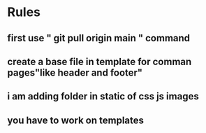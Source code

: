 # Rules

## first use " git pull origin main " command
## create a base file in template for comman pages"like header and footer"
## i am adding folder in static of css js images
## you have to work on templates 